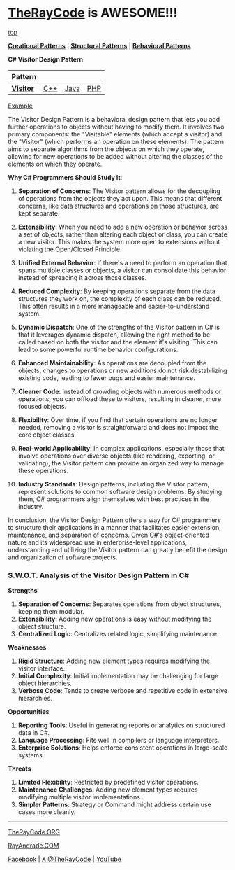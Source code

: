 # [TheRayCode](../../../README.md) is AWESOME!!!

[top](../README.md)

**[Creational Patterns](../../Creational/README.md)** | **[Structural Patterns](../../Structural/README.md)** | **[Behavioral Patterns](../README.md)**

**C# Visitor Design Pattern**

|Pattern|   |   |   |
|---|---|---|---|
| [**Visitor**](README.md) | [C++](../../../CPP/Behavioral/Visitor/README.md) | [Java](../../../Java/Behavioral/Visitor/README.md) | [PHP](../../../PHP/Behavioral/Visitor/README.md) |

[Example](Show/README.md)

The Visitor Design Pattern is a behavioral design pattern that lets you add further operations to objects without having to modify them. It involves two primary components: the "Visitable" elements (which accept a visitor) and the "Visitor" (which performs an operation on these elements). The pattern aims to separate algorithms from the objects on which they operate, allowing for new operations to be added without altering the classes of the elements on which they operate.

**Why C# Programmers Should Study It**:

1. **Separation of Concerns**: The Visitor pattern allows for the decoupling of operations from the objects they act upon. This means that different concerns, like data structures and operations on those structures, are kept separate.

2. **Extensibility**: When you need to add a new operation or behavior across a set of objects, rather than altering each object or class, you can create a new visitor. This makes the system more open to extensions without violating the Open/Closed Principle.

3. **Unified External Behavior**: If there's a need to perform an operation that spans multiple classes or objects, a visitor can consolidate this behavior instead of spreading it across those classes.

4. **Reduced Complexity**: By keeping operations separate from the data structures they work on, the complexity of each class can be reduced. This often results in a more manageable and easier-to-understand system.

5. **Dynamic Dispatch**: One of the strengths of the Visitor pattern in C# is that it leverages dynamic dispatch, allowing the right method to be called based on both the visitor and the element it's visiting. This can lead to some powerful runtime behavior configurations.

6. **Enhanced Maintainability**: As operations are decoupled from the objects, changes to operations or new additions do not risk destabilizing existing code, leading to fewer bugs and easier maintenance.

7. **Cleaner Code**: Instead of crowding objects with numerous methods or operations, you can offload these to visitors, resulting in cleaner, more focused objects.

8. **Flexibility**: Over time, if you find that certain operations are no longer needed, removing a visitor is straightforward and does not impact the core object classes.

9. **Real-world Applicability**: In complex applications, especially those that involve operations over diverse objects (like rendering, exporting, or validating), the Visitor pattern can provide an organized way to manage these operations.

10. **Industry Standards**: Design patterns, including the Visitor pattern, represent solutions to common software design problems. By studying them, C# programmers align themselves with best practices in the industry.

In conclusion, the Visitor Design Pattern offers a way for C# programmers to structure their applications in a manner that facilitates easier extension, maintenance, and separation of concerns. Given C#'s object-oriented nature and its widespread use in enterprise-level applications, understanding and utilizing the Visitor pattern can greatly benefit the design and organization of software projects.


### **S.W.O.T. Analysis of the Visitor Design Pattern in C#**


**Strengths**  
1. **Separation of Concerns**: Separates operations from object structures, keeping them modular.  
2. **Extensibility**: Adding new operations is easy without modifying the object structure.  
3. **Centralized Logic**: Centralizes related logic, simplifying maintenance.

**Weaknesses**  
1. **Rigid Structure**: Adding new element types requires modifying the visitor interface.  
2. **Initial Complexity**: Initial implementation may be challenging for large object hierarchies.  
3. **Verbose Code**: Tends to create verbose and repetitive code in extensive hierarchies.

**Opportunities**  
1. **Reporting Tools**: Useful in generating reports or analytics on structured data in C#.  
2. **Language Processing**: Fits well in compilers or language interpreters.  
3. **Enterprise Solutions**: Helps enforce consistent operations in large-scale systems.

**Threats**  
1. **Limited Flexibility**: Restricted by predefined visitor operations.  
2. **Maintenance Challenges**: Adding new element types requires modifying multiple visitor implementations.  
3. **Simpler Patterns**: Strategy or Command might address certain use cases more cleanly.

---


[TheRayCode.ORG](https://www.TheRayCode.org)

[RayAndrade.COM](https://www.RayAndrade.com)

[Facebook](https://www.facebook.com/TheRayCode/) | [X @TheRayCode](https://www.x.com/TheRayCode/) | [YouTube](https://www.youtube.com/TheRayCode/)
